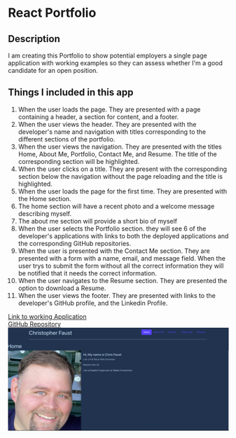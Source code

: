 # React Portfolio

## Description
I am creating this Portfolio to show potential employers a single page application with working examples
so they can assess whether I'm a good candidate for an open position.

## Things I included in this app
1. When the user loads the page. They are presented with a page containing a header, a section for content, and a footer.
2. When the user views the header. They are presented with the developer's name and navigation with titles corresponding to
the different sections of the portfolio.
3. When the user views the navigation. They are presented with the titles Home, About Me, Portfolio, Contact Me, and Resume.
The title of the corresponding section will be highlighted.
4. When the user clicks on a title. They are present with the corresponding section below the navigation without the page 
reloading and the title is highlighted.
5. When the user loads the page for the first time. They are presented with the Home section.
6. The home section will have a recent photo and a welcome message describing myself.
7. The about me section will provide a short bio of myself
8. When the user selects the Portfolio section. they will see 6 of the developer's applications with links to both the deployed
applications and the corresponding GitHub repositories.
9. When the user is presented with the Contact Me section. They are presented with a form with a name, email, and message field.
When the user trys to submit the form without all the correct information they will be notified that it needs the correct information.
10. When the user navigates to the Resume section. They are presented the option to download a Resume.
11. When the user views the footer.  They are presented with links to the developer's GitHub profile, and the Linkedin Profile.

[Link to working Application](https://cefaust.github.io/react-portfolio/) <br>
[GitHub Repository](https://github.com/cefaust/react-portfolio)
![Working Portfolio](./src/img/workingPortfolio.png)
